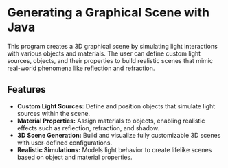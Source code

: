 <h1>Generating a Graphical Scene with Java</h1>
<p>
    This program creates a 3D graphical scene by simulating light interactions with various objects and materials. 
    The user can define custom light sources, objects, and their properties to build realistic scenes that mimic 
    real-world phenomena like reflection and refraction.
</p>
<h2>Features</h2>
<ul>
    <li><strong>Custom Light Sources:</strong> Define and position objects that simulate light sources within the scene.</li>
    <li><strong>Material Properties:</strong> Assign materials to objects, enabling realistic effects such as reflection, refraction, and shadow.</li>
    <li><strong>3D Scene Generation:</strong> Build and visualize fully customizable 3D scenes with user-defined configurations.</li>
    <li><strong>Realistic Simulations:</strong> Models light behavior to create lifelike scenes based on object and material properties.</li>
</ul>
